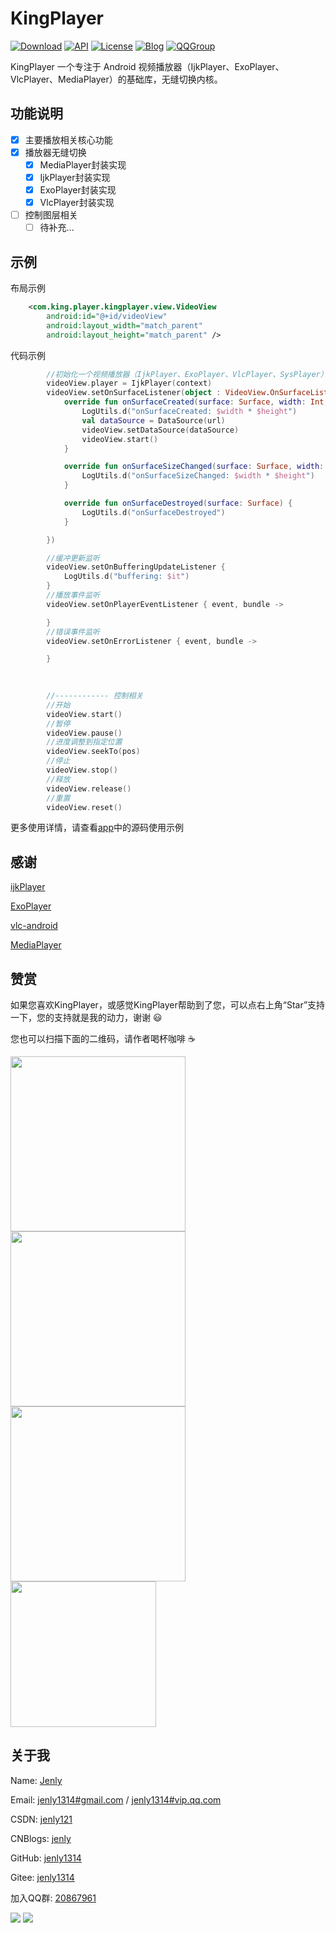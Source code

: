 # KingPlayer

[![Download](https://img.shields.io/badge/download-App-blue.svg)](https://raw.githubusercontent.com/jenly1314/KingPlayer/master/app/release/app-release.apk)
[![API](https://img.shields.io/badge/API-21%2B-blue.svg?style=flat)](https://android-arsenal.com/api?level=21)
[![License](https://img.shields.io/badge/license-MIT-blue.svg)](https://opensource.org/licenses/mit-license.php)
[![Blog](https://img.shields.io/badge/blog-Jenly-9933CC.svg)](https://jenly1314.github.io/)
[![QQGroup](https://img.shields.io/badge/QQGroup-20867961-blue.svg)](http://shang.qq.com/wpa/qunwpa?idkey=8fcc6a2f88552ea44b1411582c94fd124f7bb3ec227e2a400dbbfaad3dc2f5ad)


KingPlayer 一个专注于 Android 视频播放器（IjkPlayer、ExoPlayer、VlcPlayer、MediaPlayer）的基础库，无缝切换内核。


## 功能说明
- [x] 主要播放相关核心功能
- [x] 播放器无缝切换
  - [x] MediaPlayer封装实现
  - [x] IjkPlayer封装实现
  - [x] ExoPlayer封装实现
  - [x] VlcPlayer封装实现
- [ ] 控制图层相关
  - [ ] 待补充...

## 示例

布局示例
```xml
    <com.king.player.kingplayer.view.VideoView
        android:id="@+id/videoView"
        android:layout_width="match_parent"
        android:layout_height="match_parent" />
```

代码示例
```kotlin
        //初始化一个视频播放器（IjkPlayer、ExoPlayer、VlcPlayer、SysPlayer）
        videoView.player = IjkPlayer(context)
        videoView.setOnSurfaceListener(object : VideoView.OnSurfaceListener {
            override fun onSurfaceCreated(surface: Surface, width: Int, height: Int) {
                LogUtils.d("onSurfaceCreated: $width * $height")
                val dataSource = DataSource(url)
                videoView.setDataSource(dataSource)
                videoView.start()
            }

            override fun onSurfaceSizeChanged(surface: Surface, width: Int, height: Int) {
                LogUtils.d("onSurfaceSizeChanged: $width * $height")
            }

            override fun onSurfaceDestroyed(surface: Surface) {
                LogUtils.d("onSurfaceDestroyed")
            }

        })

        //缓冲更新监听
        videoView.setOnBufferingUpdateListener {
            LogUtils.d("buffering: $it")
        }
        //播放事件监听
        videoView.setOnPlayerEventListener { event, bundle ->

        }
        //错误事件监听
        videoView.setOnErrorListener { event, bundle ->

        }
        


```
```kotlin
        
        //------------ 控制相关
        //开始
        videoView.start()
        //暂停
        videoView.pause()
        //进度调整到指定位置
        videoView.seekTo(pos)
        //停止
        videoView.stop()
        //释放
        videoView.release()
        //重置
        videoView.reset()
```


更多使用详情，请查看[app](app)中的源码使用示例


## 感谢

[ijkPlayer](https://github.com/bilibili/ijkplayer)

[ExoPlayer](https://github.com/google/ExoPlayer)

[vlc-android](https://code.videolan.org/videolan/vlc-android)

[MediaPlayer](https://android.googlesource.com/platform/frameworks/base/+/refs/heads/master/media/java/android/media/MediaPlayer.java)

## 赞赏
如果您喜欢KingPlayer，或感觉KingPlayer帮助到了您，可以点右上角“Star”支持一下，您的支持就是我的动力，谢谢 :smiley:<p>
您也可以扫描下面的二维码，请作者喝杯咖啡 :coffee:
    <div>
        <img src="https://jenly1314.github.io/image/pay/wxpay.png" width="280" heght="350">
        <img src="https://jenly1314.github.io/image/pay/alipay.png" width="280" heght="350">
        <img src="https://jenly1314.github.io/image/pay/qqpay.png" width="280" heght="350">
        <img src="https://jenly1314.github.io/image/alipay_red_envelopes.jpg" width="233" heght="350">
    </div>

## 关于我
   Name: <a title="关于作者" href="https://about.me/jenly1314" target="_blank">Jenly</a>

   Email: <a title="欢迎邮件与我交流" href="mailto:jenly1314@gmail.com" target="_blank">jenly1314#gmail.com</a> / <a title="给我发邮件" href="mailto:jenly1314@vip.qq.com" target="_blank">jenly1314#vip.qq.com</a>

   CSDN: <a title="CSDN博客" href="http://blog.csdn.net/jenly121" target="_blank">jenly121</a>

   CNBlogs: <a title="博客园" href="https://www.cnblogs.com/jenly" target="_blank">jenly</a>

   GitHub: <a title="GitHub开源项目" href="https://github.com/jenly1314" target="_blank">jenly1314</a>

   Gitee: <a title="Gitee开源项目" href="https://gitee.com/jenly1314" target="_blank">jenly1314</a>

   加入QQ群: <a title="点击加入QQ群" href="http://shang.qq.com/wpa/qunwpa?idkey=8fcc6a2f88552ea44b1411582c94fd124f7bb3ec227e2a400dbbfaad3dc2f5ad" target="_blank">20867961</a>
   <div>
       <img src="https://jenly1314.github.io/image/jenly666.png">
       <img src="https://jenly1314.github.io/image/qqgourp.png">
   </div>

   
   
